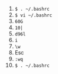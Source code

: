 1. `$ . ~/.bashrc`
2. `$ vi ~/.bashrc`
3. `60G`
4. `10|`
5. `d96l`
6. `i`
7. `\w`
8. Esc
9. `:wq`
10. `$ . ~/.bashrc`